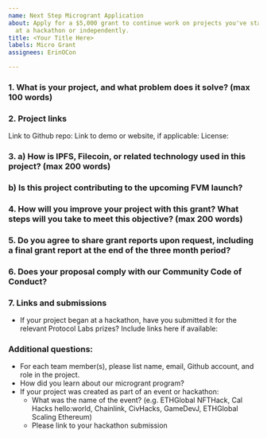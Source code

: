```yaml
---
name: Next Step Microgrant Application
about: Apply for a $5,000 grant to continue work on projects you've started either
  at a hackathon or independently.
title: <Your Title Here>
labels: Micro Grant
assignees: ErinOCon

---
```


### 1. What is your project, and what problem does it solve? (max 100 words)
<!-- Description of your project built with Filecoin or closely related technologies (libp2p, ipfs, ipld, OrbitDB, Textile, NFT.storage, Web3.storage, Estuary, etc.) -->

### 2. Project links
  
Link to Github repo:
Link to demo or website, if applicable:
License:

<!-- This grant type is intended to support projects that have a working prototype and wish to take the next steps. MIT, APACHE2, or GPL license for code or [CC-BY-SA 3.0](https://ipfs.io/ipfs/QmVreNvKsQmQZ83T86cWSjPu2vR3yZHGPm5jnxFuunEB9u) license for content must be applied to the current project and all work funded via this microgrant. -->
  
### 3. a) How is IPFS, Filecoin, or related technology used in this project? (max 200 words)
<!-- Outline your project's technical design, including details of how it uses IPFS, Filecoin, or related technologies include any APIs, services, or tools -->
###    b) Is this project contributing to the upcoming FVM launch?
  
### 4. How will you improve your project with this grant? What steps will you take to meet this objective? (max 200 words)
<!-- Clear and concise description of the planned next step(s) or improvements for which you are seeking grant support -->

### 5. Do you agree to share grant reports upon request, including a final grant report at the end of the three month period?
<!-- Report content may include progress or results of your microgrant-funded work, any Filecoin technical or usage guidance requests, and a description of your experience building on Filecoin, including any challenges or shortcomings encountered. -->
  
### 6. Does your proposal comply with our Community Code of Conduct?
<!-- Please read the [Filecoin Code of Conduct](https://github.com/filecoin-project/community/blob/master/CODE_OF_CONDUCT.md) and make sure your project is in compliance -->

### 7. Links and submissions
* If your project began at a hackathon, have you submitted it for the relevant Protocol Labs prizes? Include links here if available:
  
### Additional questions:
* For each team member(s), please list name, email, Github account, and role in the project.
* How did you learn about our microgrant program?
* If your project was created as part of an event or hackathon:
  * What was the name of the event? (e.g. ETHGlobal NFTHack, Cal Hacks hello:world, Chainlink, CivHacks, GameDevJ, ETHGlobal Scaling Ethereum)
  * Please link to your hackathon submission
